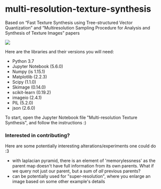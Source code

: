 # multi-resolution-texture-synthesis
Based on “Fast Texture Synthesis using Tree-structured Vector Quantization” and “Multiresolution Sampling Procedure for Analysis and Synthesis of Texture Images” papers

![](TextureSynthesis_6.gif)

Here are the libraries and their versions you will need:
* Python 3.7
* Jupyter Notebook (5.6.0)
* Numpy (is 1.15.1)
* Matplotlib (2.2.3)
* Scipy (1.1.0)
* Skimage (0.14.0)
* scikit-learn (0.19.2)
* imageio (2.4.1)
* PIL (5.2.0)
* json (2.6.0)

To start, open the Jupyter Notebook file "Multi-resolution Texture Synthesis", and follow the instructions :) 

### Interested in contributing?

Here are some potentially interesting alterations/experiments one could do :3
* with laplacian pyramid, there is an element of 'memorylessness' as the parent map doesn't have full information from its own parents. What if we query not just our parent, but a sum of _all_ previous parents?
* can be potentially used for "super-resolution", where you enlarge an image based on some other example's details
